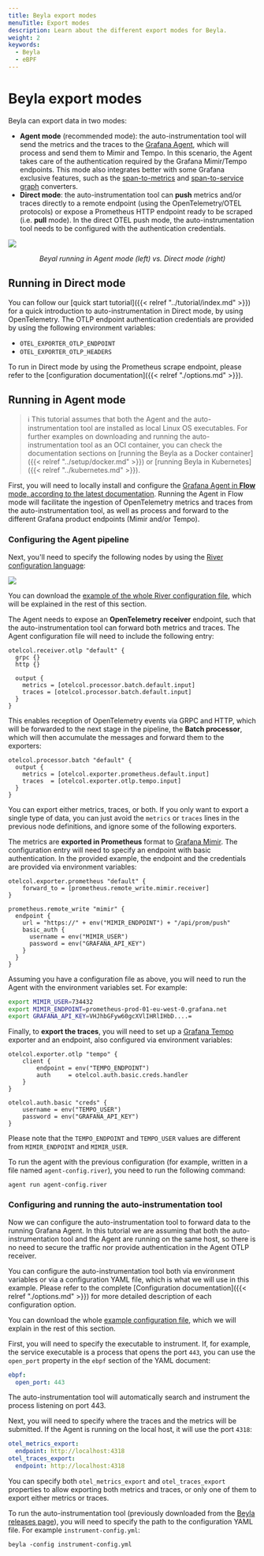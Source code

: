 ```yaml
---
title: Beyla export modes
menuTitle: Export modes
description: Learn about the different export modes for Beyla.
weight: 2
keywords:
  - Beyla
  - eBPF
---
```


# Beyla export modes

Beyla can export data in two modes:

- **Agent mode** (recommended mode): the auto-instrumentation tool will send the metrics and the traces to the
  [Grafana Agent](https://github.com/grafana/agent), which will process and send them
  to Mimir and Tempo. In this scenario, the Agent takes care of the authentication required by the Grafana Mimir/Tempo endpoints.
  This mode also integrates better with some Grafana exclusive features,
  such as the [span-to-metrics](/docs/tempo/latest/metrics-generator/span_metrics/) and
  [span-to-service graph](/docs/tempo/latest/metrics-generator/service_graphs/) converters.
- **Direct mode**: the auto-instrumentation tool can **push** metrics and/or traces directly to a remote endpoint
  (using the OpenTelemetry/OTEL protocols) or expose a Prometheus HTTP endpoint ready to be scraped (i.e. **pull** mode).
  In the direct OTEL push mode, the auto-instrumentation tool needs to be configured with the authentication credentials.

![](https://grafana.com/media/docs/grafana-cloud/beyla/agent-vs-direct.png)

<center><i>Beyal running in Agent mode (left) vs. Direct mode (right)</i></center>

## Running in Direct mode

You can follow our [quick start tutorial]({{< relref "../tutorial/index.md" >}}) for a quick introduction
to auto-instrumentation in Direct mode, by using OpenTelemetry. The OTLP endpoint authentication credentials are provided
by using the following environment variables:

- `OTEL_EXPORTER_OTLP_ENDPOINT`
- `OTEL_EXPORTER_OTLP_HEADERS`

To run in Direct mode by using the Prometheus scrape endpoint, please refer to the
[configuration documentation]({{< relref "./options.md" >}}).

## Running in Agent mode

> ℹ️ This tutorial assumes that both the Agent and the auto-instrumentation tool are installed
> as local Linux OS executables. For further examples on downloading and running the
> auto-instrumentation tool as an OCI container, you can check the documentation sections on
> [running the Beyla as a Docker container]({{< relref "../setup/docker.md" >}})
> or [running Beyla in Kubernetes]({{< relref "../kubernetes.md" >}}).

First, you will need to locally install and configure the [Grafana Agent in **Flow** mode, according to the latest documentation](/docs/agent/latest/flow/).
Running the Agent in Flow mode will facilitate the ingestion of OpenTelemetry
metrics and traces from the auto-instrumentation tool, as well as process and forward
to the different Grafana product endpoints (Mimir and/or Tempo).

### Configuring the Agent pipeline

Next, you'll need to specify the following nodes by using the
[River configuration language](/docs/agent/latest/flow/config-language/):

![](https://grafana.com/media/docs/grafana-cloud/beyla/nodes.png)

You can download the [example of the whole River configuration file](/docs/grafana-cloud/monitor-applications/beyla/configure/resources/agent-config.river), which will be explained in the rest of this section.

The Agent needs to expose an **OpenTelemetry receiver** endpoint, such that the
auto-instrumentation tool can forward both metrics and traces. The Agent
configuration file will need to include the following entry:

```hcl
otelcol.receiver.otlp "default" {
  grpc {}
  http {}

  output {
    metrics = [otelcol.processor.batch.default.input]
    traces = [otelcol.processor.batch.default.input]
  }
}
```

This enables reception of OpenTelemetry events via GRPC and HTTP, which will be
forwarded to the next stage in the pipeline, the **Batch processor**, which
will then accumulate the messages and forward them to the exporters:

```hcl
otelcol.processor.batch "default" {
  output {
    metrics = [otelcol.exporter.prometheus.default.input]
    traces  = [otelcol.exporter.otlp.tempo.input]
  }
}
```

You can export either metrics, traces, or both. If you only want to export a single
type of data, you can just avoid the `metrics` or `traces` lines in the previous
node definitions, and ignore some of the following exporters.

The metrics are **exported in Prometheus** format to [Grafana Mimir](/oss/mimir/).
The configuration entry will need to specify an endpoint with basic
authentication. In the provided example, the endpoint and the credentials are
provided via environment variables:

```hcl
otelcol.exporter.prometheus "default" {
    forward_to = [prometheus.remote_write.mimir.receiver]
}

prometheus.remote_write "mimir" {
  endpoint {
    url = "https://" + env("MIMIR_ENDPOINT") + "/api/prom/push"
    basic_auth {
      username = env("MIMIR_USER")
      password = env("GRAFANA_API_KEY")
    }
  }
}
```

Assuming you have a configuration file as above, you will need to run the Agent with the environment variables set.
For example:

```sh
export MIMIR_USER=734432
export MIMIR_ENDPOINT=prometheus-prod-01-eu-west-0.grafana.net
export GRAFANA_API_KEY=VHJhbGFyw60gcXVlIHRlIHbD....=
```

Finally, to **export the traces**, you will need to set up a
[Grafana Tempo](/oss/tempo/) exporter
and an endpoint, also configured via environment variables:

```hcl
otelcol.exporter.otlp "tempo" {
    client {
        endpoint = env("TEMPO_ENDPOINT")
        auth     = otelcol.auth.basic.creds.handler
    }
}

otelcol.auth.basic "creds" {
    username = env("TEMPO_USER")
    password = env("GRAFANA_API_KEY")
}
```

Please note that the `TEMPO_ENDPOINT` and `TEMPO_USER` values are different
from `MIMIR_ENDPOINT` and `MIMIR_USER`.

To run the agent with the previous configuration (for example, written in a file
named `agent-config.river`), you need to run the following command:

```
agent run agent-config.river
```

### Configuring and running the auto-instrumentation tool

Now we can configure the auto-instrumentation tool to forward data to the running Grafana Agent.
In this tutorial we are assuming that both the auto-instrumentation tool and the Agent are
running on the same host, so there is no need to secure the traffic nor provide
authentication in the Agent OTLP receiver.

You can configure the auto-instrumentation tool both via environment variables or via
a configuration YAML file, which is what we will use in this example.
Please refer to the complete [Configuration documentation]({{< relref "./options.md" >}}) for
more detailed description of each configuration option.

You can download the whole [example configuration file](/docs/grafana-cloud/monitor-applications/beyla/configure/resources/instrumenter-config.yml),
which we will explain in the rest of this section.

First, you will need to specify the executable to instrument. If, for example,
the service executable is a process that opens the port `443`, you can use the `open_port`
property in the `ebpf` section of the YAML document:

```yaml
ebpf:
  open_port: 443
```

The auto-instrumentation tool will automatically search and instrument the process
listening on port 443.

Next, you will need to specify where the traces and the metrics will be submitted. If
the Agent is running on the local host, it will use the port `4318`:

```yaml
otel_metrics_export:
  endpoint: http://localhost:4318
otel_traces_export:
  endpoint: http://localhost:4318
```

You can specify both `otel_metrics_export` and `otel_traces_export` properties to
allow exporting both metrics and traces, or only one of them to export either
metrics or traces.

To run the auto-instrumentation tool (previously downloaded from the [Beyla releases page](https://github.com/grafana/beyla/releases)),
you will need to specify the path to the configuration YAML file. For example `instrument-config.yml`:

```
beyla -config instrument-config.yml
```
